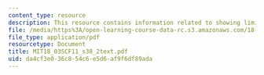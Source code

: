 ```yaml
---
content_type: resource
description: This resource contains information related to showing limit cycles exist.
file: /media/https%3A/open-learning-course-data-rc.s3.amazonaws.com/18-03sc-differential-equations-fall-2011/da4cf3e036c854c6e5d6af9f6df89ada_MIT18_03SCF11_s38_2text.pdf
file_type: application/pdf
resourcetype: Document
title: MIT18_03SCF11_s38_2text.pdf
uid: da4cf3e0-36c8-54c6-e5d6-af9f6df89ada
---
```

